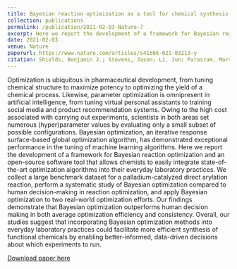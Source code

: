 ```yaml
---
title: Bayesian reaction optimization as a tool for chemical synthesis
collection: publications
permalink: /publication/2021-02-03-Nature-7
excerpt: Here we report the development of a framework for Bayesian reaction optimization and an open-source software tool that allows chemists to easily integrate state-of-the-art optimization algorithms into their everyday laboratory practices.
date: 2021-02-03
venue: Nature
paperurl: https://www.nature.com/articles/s41586-021-03213-y
citation: Shields, Benjamin J.; Stevens, Jason; Li, Jun; Parasram, Marvin; Damani, Farhan; Martinez Alvarado, Jesus; Janey, Jacob; Adams, Ryan; Doyle, Abigail G. "Bayesian Reaction Optimization as A Tool for Chemical Synthesis", Nature, 2021, 590, 89–96.
---
```

Optimization is ubiquitous in pharmaceutical development, from tuning chemical structure to maximize potency to optimizing the yield of a chemical process. Likewise, parameter optimization is omnipresent in artificial intelligence, from tuning virtual personal assistants to training social media and product recommendation systems. Owing to the high cost associated with carrying out experiments, scientists in both areas set numerous (hyper)parameter values by evaluating only a small subset of possible configurations. Bayesian optimization, an iterative  response surface-based global optimization algorithm, has demonstrated exceptional performance in the tuning of machine learning algorithms. Here we report the development of a framework for Bayesian reaction optimization and an open-source software tool that allows chemists to easily integrate state-of-the-art optimization algorithms into their everyday laboratory practices. We collect a large benchmark dataset for a palladium-catalyzed direct arylation reaction, perform a systematic study of Bayesian optimization compared to human decision-making in reaction optimization, and apply Bayesian optimization to two real-world optimization efforts. Our findings demonstrate that Bayesian optimization outperforms human decision making  in both average optimization efficiency and consistency. Overall, our studies suggest that incorporating Bayesian optimization methods into everyday laboratory practices could facilitate more efficient synthesis of functional chemicals by enabling better-informed, data-driven decisions about which experiments to run. 

[Download paper here](http://b-shields.github.io/files/2021-02-03-Nature.pdf)


